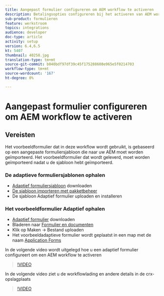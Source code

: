 ```yaml
---
title: Aangepast formulier configureren om AEM workflow te activeren
description: Betalingsopties configureren bij het activeren van AEM workflow bij het verzenden van formulieren
sub-product: formulieren
feature: werkstroom
topics: integrations
audience: developer
doc-type: article
activity: setup
version: 6.4,6.5
kt: 5407
thumbnail: 40258.jpg
translation-type: tm+mt
source-git-commit: b040bdf97df39c45f175288608e965e5f0214703
workflow-type: tm+mt
source-wordcount: '167'
ht-degree: 0%

---
```



# Aangepast formulier configureren om AEM workflow te activeren

## Vereisten

Het voorbeeldformulier dat in deze workflow wordt gebruikt, is gebaseerd op een aangepaste formuliersjabloon die naar uw AEM moet worden geïmporteerd. Het voorbeeldformulier dat wordt geleverd, moet worden geïmporteerd nadat u de sjabloon hebt geïmporteerd.

### De adaptieve formuliersjablonen ophalen

* [Adaptief formuliersjabloon](assets/af-form-template.zip) downloaden
* [De sjabloon importeren met pakketbeheer](http://localhost:4502/crx/packmgr/index.jsp)
* De sjabloon Adaptief formulier uploaden en installeren

### Het voorbeeldformulier Adaptief ophalen

* [Adaptief formulier](assets/peak-application-form.zip) downloaden
* Bladeren naar [Formulier en documenten](http://localhost:4502/aem/forms.html/content/dam/formsanddocuments)
* Klik op Maken -> Bestand uploaden
* Het voorbeeldadaptieve formulier wordt geplaatst in een map met de naam [Application Forms](http://localhost:4502/aem/forms.html/content/dam/formsanddocuments/applicationforms)

In de volgende video wordt uitgelegd hoe u een adaptief formulier configureert om een AEM workflow te activeren
>[!VIDEO](https://video.tv.adobe.com/v/40258/?quality=9&learn=on)

In de volgende video ziet u de workflowlading en andere details in de crx-opslagplaats

>[!VIDEO](https://video.tv.adobe.com/v/40259/?quality=9&learn=on)


